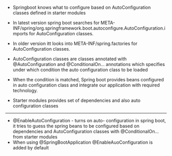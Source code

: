 * Springboot knows what to configure based on AutoConfiguration classes defined in starter modules
* In latest version spring boot searches for META-INF/spring/org.springframework.boot.autoconfigure.AutoConfiguration.imports for AutoConfiguration classes.
* In older version itt looks into META-INF/spring.factories for AutoConfiguration classes.
* AutoConfiguration classes are classes annotated with @AutoConfiguration and @ConditionalOn... annotations which specifies under which condition the auto configuration class to be loaded
* When the condition is matched, Spring boot provides beans configured in auto configuration class and integrate our application with required technology.


* Starter modules provides set of dependencies and also auto configuration classes

---

* @EnableAutoConfiguration - turns on auto- configuration in spring boot, it tries to guess the spring beans to be configured based on dependencies and AutoConfiguration classes with @ConditionalOn... from starter modules
* When using @SpringBootApplication @EnableAuoConfiguration is added by default